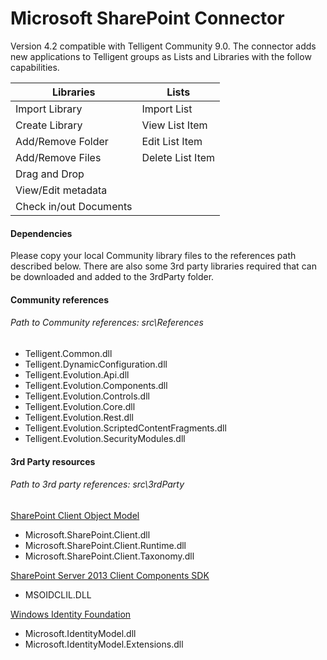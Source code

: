 # Microsoft SharePoint Connector

Version 4.2 compatible with Telligent Community 9.0. The connector adds new applications to Telligent groups as Lists and Libraries with the follow capabilities.

| Libraries | Lists |
|---|---|
| Import Library | Import List |
| Create Library | View List Item |
| Add/Remove Folder | Edit List Item |
| Add/Remove Files | Delete List Item |
| Drag and Drop |  |
| View/Edit metadata |  |
| Check in/out Documents |  |

#### Dependencies

Please copy your local Community library files to the references path described below. There are also some 3rd party libraries required that can be downloaded and added to the 3rdParty folder.

#### Community references
###### Path to Community references: src\References

+ Telligent.Common.dll
+ Telligent.DynamicConfiguration.dll
+ Telligent.Evolution.Api.dll
+ Telligent.Evolution.Components.dll
+ Telligent.Evolution.Controls.dll
+ Telligent.Evolution.Core.dll
+ Telligent.Evolution.Rest.dll
+ Telligent.Evolution.ScriptedContentFragments.dll
+ Telligent.Evolution.SecurityModules.dll

#### 3rd Party resources
###### Path to 3rd party references: src\3rdParty

[SharePoint Client Object Model](http://www.microsoft.com/en-us/download/details.aspx?id=21786)
+ Microsoft.SharePoint.Client.dll
+ Microsoft.SharePoint.Client.Runtime.dll
+ Microsoft.SharePoint.Client.Taxonomy.dll

[SharePoint Server 2013 Client Components SDK](http://www.microsoft.com/en-us/download/details.aspx?id=35585)
+ MSOIDCLIL.DLL

[Windows Identity Foundation](http://www.microsoft.com/en-us/download/details.aspx?id=17331)
+ Microsoft.IdentityModel.dll
+ Microsoft.IdentityModel.Extensions.dll
